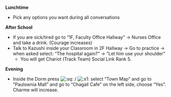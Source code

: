 **Lunchtime**

- Pick any options you want during all conversations

**After School**

- If you are sick/tired go to “1F, Faculty Office Hallway” -> Nurses Office and take a drink. (Courage increases)
- Talk to Kazushi inside your Classroom in 2F Hallway -> Go to practice -> when asked select: “The hospital again?” -> “Let him use your shoulder”
  - You will get Chariot (Track Team) Social Link Rank 5.

**Evening**

- Inside the Dorm press ![:sq:](https://www.powerpyx.com/wp-includes/images/smilies/square.png) / ![:x1:](https://www.powerpyx.com/wp-includes/images/smilies/x1.png) select “Town Map” and go to “Paulownia Mall” and go to “Chagall Cafe” on the left side, choose “Yes”. Charme will increase.
